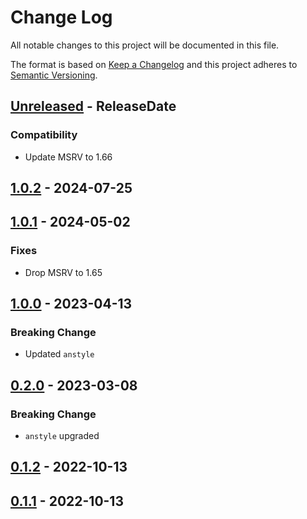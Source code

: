 # Change Log
All notable changes to this project will be documented in this file.

The format is based on [Keep a Changelog](http://keepachangelog.com/)
and this project adheres to [Semantic Versioning](http://semver.org/).

<!-- next-header -->
## [Unreleased] - ReleaseDate

### Compatibility

- Update MSRV to 1.66

## [1.0.2] - 2024-07-25

## [1.0.1] - 2024-05-02

### Fixes

- Drop MSRV to 1.65

## [1.0.0] - 2023-04-13

### Breaking Change

- Updated `anstyle`

## [0.2.0] - 2023-03-08

### Breaking Change

- `anstyle` upgraded

## [0.1.2] - 2022-10-13

## [0.1.1] - 2022-10-13

<!-- next-url -->
[Unreleased]: https://github.com/rust-cli/anstyle/compare/anstyle-syntect-v1.0.2...HEAD
[1.0.2]: https://github.com/rust-cli/anstyle/compare/anstyle-syntect-v1.0.1...anstyle-syntect-v1.0.2
[1.0.1]: https://github.com/rust-cli/anstyle/compare/anstyle-syntect-v1.0.0...anstyle-syntect-v1.0.1
[1.0.0]: https://github.com/rust-cli/anstyle/compare/anstyle-syntect-v0.2.0...anstyle-syntect-v1.0.0
[0.2.0]: https://github.com/rust-cli/anstyle/compare/anstyle-syntect-v0.1.2...anstyle-syntect-v0.2.0
[0.1.2]: https://github.com/rust-cli/anstyle/compare/anstyle-syntect-v0.1.1...anstyle-syntect-v0.1.2
[0.1.1]: https://github.com/rust-cli/anstyle/compare/eedb6bfa9b9dc932e9046d122eb0ef314184e013...anstyle-syntect-v0.1.1
